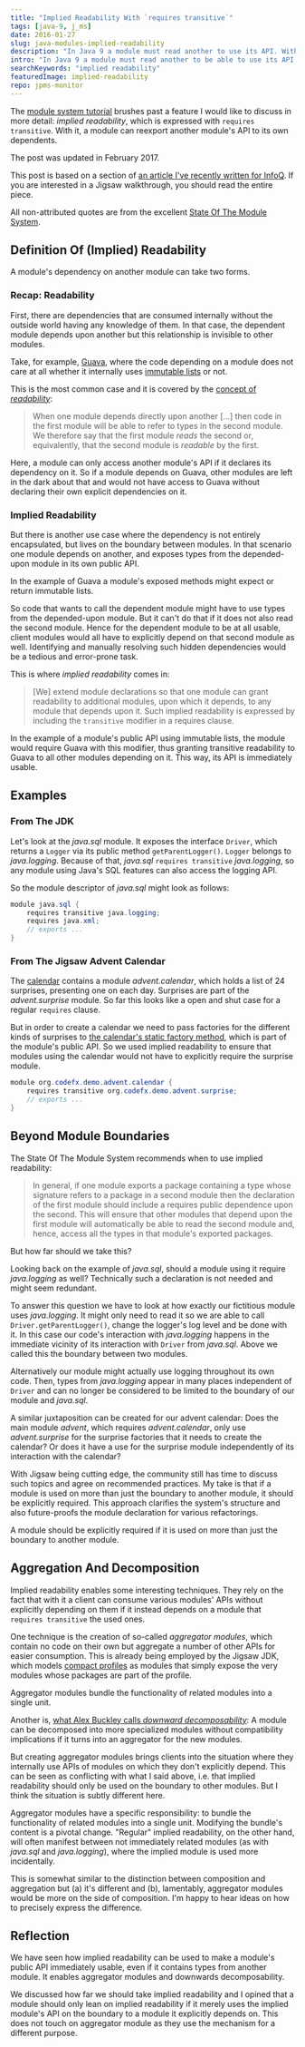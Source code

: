 ```yaml
---
title: "Implied Readability With `requires transitive`"
tags: [java-9, j_ms]
date: 2016-01-27
slug: java-modules-implied-readability
description: "In Java 9 a module must read another to use its API. With implied readability a 3rd module passes the dependency on, allowing the 1st to read the 2nd."
intro: "In Java 9 a module must read another to be able to use its API. With implied readability a third module passes the dependency on, allowing the first to read the second without explicitly depending on it."
searchKeywords: "implied readability"
featuredImage: implied-readability
repo: jpms-monitor
---
```


The [module system tutorial](jigsaw-hands-on-guide) brushes past a feature I would like to discuss in more detail: *implied readability*, which is expressed with `requires transitive`.
With it, a module can reexport another module's API to its own dependents.

<admonition type="note">The post was updated in February 2017.</admonition>

This post is based on a section of [an article I've recently written for InfoQ](http://www.infoq.com/articles/Latest-Project-Jigsaw-Usage-Tutorial).
If you are interested in a Jigsaw walkthrough, you should read the entire piece.

All non-attributed quotes are from the excellent [State Of The Module System](http://openjdk.java.net/projects/jigsaw/spec/sotms/).


## Definition Of (Implied) Readability

A module's dependency on another module can take two forms.

### Recap: Readability

First, there are dependencies that are consumed internally without the outside world having any knowledge of them.
In that case, the dependent module depends upon another but this relationship is invisible to other modules.

Take, for example, [Guava](https://github.com/google/guava), where the code depending on a module does not care at all whether it internally uses [immutable lists](https://google.github.io/guava/releases/19.0/api/docs/com/google/common/collect/ImmutableList.html) or not.

<contentimage slug="implied-readability-requires" options="bg"></contentimage>

This is the most common case and it is covered by the [concept of *readability*](java-module-system-tutorial#dependencies-and-readability):

> When one module depends directly upon another \[...\] then code in the first module will be able to refer to types in the second module.
We therefore say that the first module *reads* the second or, equivalently, that the second module is *readable* by the first.

Here, a module can only access another module's API if it declares its dependency on it.
So if a module depends on Guava, other modules are left in the dark about that and would not have access to Guava without declaring their own explicit dependencies on it.

### Implied Readability

But there is another use case where the dependency is not entirely encapsulated, but lives on the boundary between modules.
In that scenario one module depends on another, and exposes types from the depended-upon module in its own public API.

In the example of Guava a module's exposed methods might expect or return immutable lists.

<contentimage slug="implied-readability-requires-public" options="bg"></contentimage>

So code that wants to call the dependent module might have to use types from the depended-upon module.
But it can't do that if it does not also read the second module.
Hence for the dependent module to be at all usable, client modules would all have to explicitly depend on that second module as well.
Identifying and manually resolving such hidden dependencies would be a tedious and error-prone task.

This is where *implied readability* comes in:

> \[We\] extend module declarations so that one module can grant readability to additional modules, upon which it depends, to any module that depends upon it.
Such implied readability is expressed by including the `transitive` modifier in a requires clause.

In the example of a module's public API using immutable lists, the module would require Guava with this modifier, thus granting transitive readability to Guava to all other modules depending on it.
This way, its API is immediately usable.

## Examples

### From The JDK

Let's look at the *java.sql* module.
It exposes the interface `Driver`, which returns a `Logger` via its public method `getParentLogger()`.
`Logger` belongs to *java.logging*.
Because of that, *java.sql* `requires transitive` *java.logging*, so any module using Java's SQL features can also access the logging API.

So the module descriptor of *java.sql* might look as follows:

```java
module java.sql {
	requires transitive java.logging;
	requires java.xml;
	// exports ...
}
```

### From The Jigsaw Advent Calendar

The [calendar](jigsaw-hands-on-guide#splitting-into-modules) contains a module *advent.calendar*, which holds a list of 24 surprises, presenting one on each day.
Surprises are part of the *advent.surprise* module.
So far this looks like a open and shut case for a regular `requires` clause.

But in order to create a calendar we need to pass factories for the different kinds of surprises to [the calendar's static factory method](https://github.com/CodeFX-org/demo-jigsaw-advent-calendar/blob/02-splitting-into-modules/src/org.codefx.demo.advent.calendar/org/codefx/demo/advent/calendar/Calendar.java#L22-L24), which is part of the module's public API.
So we used implied readability to ensure that modules using the calendar would not have to explicitly require the surprise module.

```java
module org.codefx.demo.advent.calendar {
	requires transitive org.codefx.demo.advent.surprise;
	// exports ...
}
```

## Beyond Module Boundaries

The State Of The Module System recommends when to use implied readability:

> In general, if one module exports a package containing a type whose signature refers to a package in a second module then the declaration of the first module should include a requires public dependence upon the second.
This will ensure that other modules that depend upon the first module will automatically be able to read the second module and, hence, access all the types in that module's exported packages.

But how far should we take this?

Looking back on the example of *java.sql*, should a module using it require *java.logging* as well?
Technically such a declaration is not needed and might seem redundant.

To answer this question we have to look at how exactly our fictitious module uses *java.logging*.
It might only need to read it so we are able to call `Driver.getParentLogger()`, change the logger's log level and be done with it.
In this case our code's interaction with *java.logging* happens in the immediate vicinity of its interaction with `Driver` from *java.sql*.
Above we called this the boundary between two modules.

Alternatively our module might actually use logging throughout its own code.
Then, types from *java.logging* appear in many places independent of `Driver` and can no longer be considered to be limited to the boundary of our module and *java.sql*.

A similar juxtaposition can be created for our advent calendar: Does the main module *advent*, which requires *advent.calendar*, only use *advent.surprise* for the surprise factories that it needs to create the calendar?
Or does it have a use for the surprise module independently of its interaction with the calendar?

With Jigsaw being cutting edge, the community still has time to discuss such topics and agree on recommended practices.
My take is that if a module is used on more than just the boundary to another module, it should be explicitly required.
This approach clarifies the system's structure and also future-proofs the module declaration for various refactorings.

<pullquote>A module should be explicitly required if it is used on more than just the boundary to another module.</pullquote>

## Aggregation And Decomposition

Implied readability enables some interesting techniques.
They rely on the fact that with it a client can consume various modules' APIs without explicitly depending on them if it instead depends on a module that `requires transitive` the used ones.

One technique is the creation of so-called *aggregator modules*, which contain no code on their own but aggregate a number of other APIs for easier consumption.
This is already being employed by the Jigsaw JDK, which models [compact profiles](https://blogs.oracle.com/jtc/entry/a_first_look_at_compact) as modules that simply expose the very modules whose packages are part of the profile.

<pullquote>Aggregator modules bundle the functionality of related modules into a single unit.</pullquote>

Another is, [what Alex Buckley calls *downward decomposability*](javaone-2015-under-the-hood-of-project-jigsaw#the-role-of-readability): A module can be decomposed into more specialized modules without compatibility implications if it turns into an aggregator for the new modules.

But creating aggregator modules brings clients into the situation where they internally use APIs of modules on which they don't explicitly depend.
This can be seen as conflicting with what I said above, i.e.
that implied readability should only be used on the boundary to other modules.
But I think the situation is subtly different here.

Aggregator modules have a specific responsibility: to bundle the functionality of related modules into a single unit.
Modifying the bundle's content is a pivotal change.
"Regular" implied readability, on the other hand, will often manifest between not immediately related modules (as with *java.sql* and *java.logging*), where the implied module is used more incidentally.

This is somewhat similar to the distinction between composition and aggregation but (a) it's different and (b), lamentably, aggregator modules would be more on the side of composition.
I'm happy to hear ideas on how to precisely express the difference.

## Reflection

We have seen how implied readability can be used to make a module's public API immediately usable, even if it contains types from another module.
It enables aggregator modules and downwards decomposability.

We discussed how far we should take implied readability and I opined that a module should only lean on implied readability if it merely uses the implied module's API on the boundary to a module it explicitly depends on.
This does not touch on aggregator module as they use the mechanism for a different purpose.
